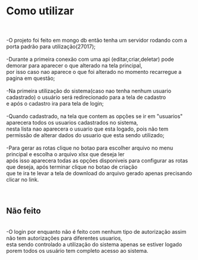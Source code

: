 <h1>Como utilizar</h1><br><br>
-O projeto foi feito em mongo db então tenha um servidor rodando com a porta padrão para utilização(27017);
<br><br>
-Durante a primeira conexão com uma api (editar,criar,deletar) pode demorar para aparecer o que alterado na tela principal,
<br>
por isso caso nao aparece o que foi alterado no momento recarregue a pagina em questão;
<br><br>
-Na primeira utilização do sistema(caso nao tenha nenhum usuario cadastrado) o usuário será redirecionado para a tela de cadastro 
<br>
e após o cadastro ira para tela de login;
<br><br>
-Quando cadastrado, na tela que contem as opções se ir em "usuarios" aparecera todos os usuarios cadastrados no sistema,
<br>
nesta lista nao aparecera o usuario que esta logado, pois não tem permissão de alterar dados do usuario que esta sendo utilizado;
<br><br>
-Para gerar as rotas clique no botao para escolher arquivo no menu principal e escolha o arquivo xlsx que deseja ler
<br>
após isso aparecera todas as opções disponiveis para configurar as rotas que deseja, após terminar clique no botao de criação
<br>
que te ira te levar a tela de download do arquivo gerado apenas precisando clicar no link.
<br><br><br>


<h2>Não feito</h2>
<br>
-O login por enquanto não é feito com nenhum tipo de autorização assim não tem autorizações para diferentes usuarios,
<br>
esta sendo controlado a utilização do sistema apenas se estiver logado porem todos os usuário tem completo acesso ao sistema.
